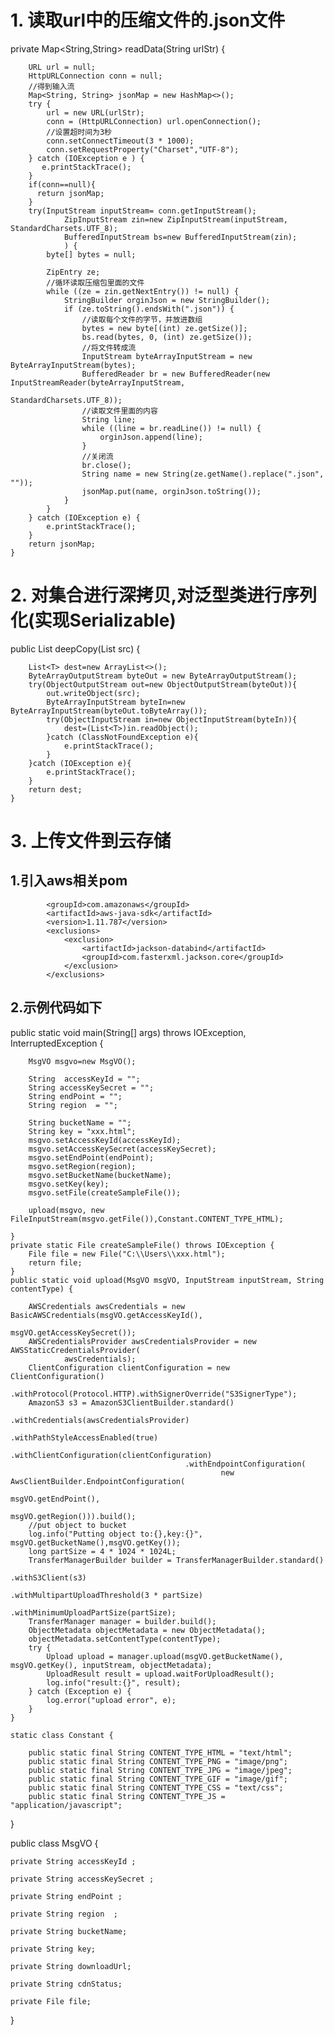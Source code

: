 # 1. 读取url中的压缩文件的.json文件

private Map<String,String> readData(String urlStr) {

        URL url = null;
        HttpURLConnection conn = null;
        //得到输入流
        Map<String, String> jsonMap = new HashMap<>();
        try {
            url = new URL(urlStr);
            conn = (HttpURLConnection) url.openConnection();
            //设置超时间为3秒
            conn.setConnectTimeout(3 * 1000);
            conn.setRequestProperty("Charset","UTF-8");
        } catch (IOException e ) {
           e.printStackTrace();
        }
        if(conn==null){
          return jsonMap;
        }
        try(InputStream inputStream= conn.getInputStream();
                ZipInputStream zin=new ZipInputStream(inputStream, StandardCharsets.UTF_8);
                BufferedInputStream bs=new BufferedInputStream(zin);
                ) {
            byte[] bytes = null;

            ZipEntry ze;
            //循环读取压缩包里面的文件
            while ((ze = zin.getNextEntry()) != null) {
                StringBuilder orginJson = new StringBuilder();
                if (ze.toString().endsWith(".json")) {
                    //读取每个文件的字节，并放进数组
                    bytes = new byte[(int) ze.getSize()];
                    bs.read(bytes, 0, (int) ze.getSize());
                    //将文件转成流
                    InputStream byteArrayInputStream = new ByteArrayInputStream(bytes);
                    BufferedReader br = new BufferedReader(new InputStreamReader(byteArrayInputStream,
                                                                                 StandardCharsets.UTF_8));
                    //读取文件里面的内容
                    String line;
                    while ((line = br.readLine()) != null) {
                        orginJson.append(line);
                    }
                    //关闭流
                    br.close();
                    String name = new String(ze.getName().replace(".json", ""));
                    jsonMap.put(name, orginJson.toString());
                }
            }
        } catch (IOException e) {
            e.printStackTrace();
        }
        return jsonMap;
    }
    
 # 2. 对集合进行深拷贝,对泛型类进行序列化(实现Serializable)
 public <T> List<T> deepCopy(List<T> src)  {

        List<T> dest=new ArrayList<>();
        ByteArrayOutputStream byteOut = new ByteArrayOutputStream();
        try(ObjectOutputStream out=new ObjectOutputStream(byteOut)){
            out.writeObject(src);
            ByteArrayInputStream byteIn=new ByteArrayInputStream(byteOut.toByteArray());
            try(ObjectInputStream in=new ObjectInputStream(byteIn)){
                dest=(List<T>)in.readObject();
            }catch (ClassNotFoundException e){
                e.printStackTrace();
            }
        }catch (IOException e){
            e.printStackTrace();
        }
        return dest;
    }

# 3. 上传文件到云存储

## 1.引入aws相关pom

<dependency>

            <groupId>com.amazonaws</groupId>
            <artifactId>aws-java-sdk</artifactId>
            <version>1.11.787</version>
            <exclusions>
                <exclusion>
                    <artifactId>jackson-databind</artifactId>
                    <groupId>com.fasterxml.jackson.core</groupId>
                </exclusion>
            </exclusions>
            
</dependency>

## 2.示例代码如下

 public static void main(String[] args) throws IOException, InterruptedException {
 
        MsgVO msgvo=new MsgVO();

        String  accessKeyId = "";
        String accessKeySecret = "";
        String endPoint = "";
        String region  = "";

        String bucketName = "";
        String key = "xxx.html";
        msgvo.setAccessKeyId(accessKeyId);
        msgvo.setAccessKeySecret(accessKeySecret);
        msgvo.setEndPoint(endPoint);
        msgvo.setRegion(region);
        msgvo.setBucketName(bucketName);
        msgvo.setKey(key);
        msgvo.setFile(createSampleFile());

        upload(msgvo, new FileInputStream(msgvo.getFile()),Constant.CONTENT_TYPE_HTML);

    }
    private static File createSampleFile() throws IOException {
        File file = new File("C:\\Users\\xxx.html");
        return file;
    }
    public static void upload(MsgVO msgVO, InputStream inputStream, String contentType) {

        AWSCredentials awsCredentials = new BasicAWSCredentials(msgVO.getAccessKeyId(),
                                                                msgVO.getAccessKeySecret());
        AWSCredentialsProvider awsCredentialsProvider = new AWSStaticCredentialsProvider(
                awsCredentials);
        ClientConfiguration clientConfiguration = new ClientConfiguration()
                .withProtocol(Protocol.HTTP).withSignerOverride("S3SignerType");
        AmazonS3 s3 = AmazonS3ClientBuilder.standard()
                                           .withCredentials(awsCredentialsProvider)
                                           .withPathStyleAccessEnabled(true)
                                           .withClientConfiguration(clientConfiguration)
                                           .withEndpointConfiguration(
                                                   new AwsClientBuilder.EndpointConfiguration(
                                                           msgVO.getEndPoint(),
                                                           msgVO.getRegion())).build();
        //put object to bucket
        log.info("Putting object to:{},key:{}", msgVO.getBucketName(),msgVO.getKey());
        long partSize = 4 * 1024 * 1024L;
        TransferManagerBuilder builder = TransferManagerBuilder.standard()
                                                               .withS3Client(s3)
                                                               .withMultipartUploadThreshold(3 * partSize)
                                                               .withMinimumUploadPartSize(partSize);
        TransferManager manager = builder.build();
        ObjectMetadata objectMetadata = new ObjectMetadata();
        objectMetadata.setContentType(contentType);
        try {
            Upload upload = manager.upload(msgVO.getBucketName(), msgVO.getKey(), inputStream, objectMetadata);
            UploadResult result = upload.waitForUploadResult();
            log.info("result:{}", result);
        } catch (Exception e) {
            log.error("upload error", e);
        }
    }

    static class Constant {

        public static final String CONTENT_TYPE_HTML = "text/html";
        public static final String CONTENT_TYPE_PNG = "image/png";
        public static final String CONTENT_TYPE_JPG = "image/jpeg";
        public static final String CONTENT_TYPE_GIF = "image/gif";
        public static final String CONTENT_TYPE_CSS = "text/css";
        public static final String CONTENT_TYPE_JS = "application/javascript";
  }
  
  public class MsgVO {

    private String accessKeyId ;
    
    private String accessKeySecret ;
    
    private String endPoint ;
    
    private String region  ;

    private String bucketName;
    
    private String key;

    private String downloadUrl;

    private String cdnStatus;

    private File file;
}
